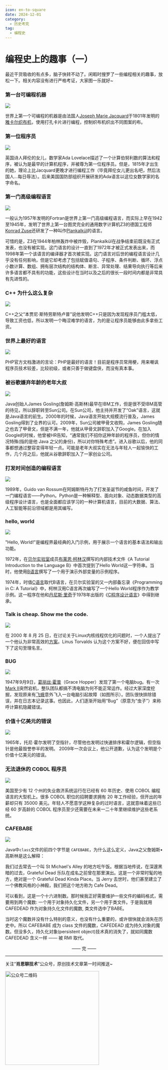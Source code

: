 ```yaml
---
icon: en-to-square
date: 2024-12-01
category:
  - 历史考究
tag:
  - 编程史
---
```


# 编程史上的趣事（一）
最近干货吸收的有点多，脑子快转不动了。闲暇时搜罗了一些编程相关的趣事，放松一下。相关内容没有进行严格考证，大家图一乐就好~
<!-- more -->
### 第一台可编程机器

![](https://cdn.jsdelivr.net/gh/Xiaoxie1994/images/images/202411301954799.png)

世界上第一个可编程的机器是由法国人[Joseph Marie Jacquard](https://en.wikipedia.org/wiki/Joseph_Marie_Jacquard)于1801年发明的[雅卡尔织布机](https://en.wikipedia.org/wiki/Jacquard_machine)，使用打孔卡片进行编程，控制织布机织出不同图案的布。
### 第一位程序员

![](https://cdn.jsdelivr.net/gh/Xiaoxie1994/images/images/202411302007587.png)

英国诗人拜伦的女儿，数学家Ada Lovelace描述了一个计算伯努利数的算法和程序，被认为是最早的计算机程序，并被尊为第一位程序员。但是，1815年才出生的她，理论上比Jacquard更晚才进行编程工作（毕竟拜伦女儿更出名吧，然后法国人...每日辱法）。后来美国国防部组织开展研发的Ada语言以这位女数学家的名字命名。
### 第一门高级编程语言

![](https://cdn.jsdelivr.net/gh/Xiaoxie1994/images/images/202411302008811.png)

一般认为1957年发明的Fortran是世界上第一门高级编程语言，而实际上早在1942至1945年，发明了世界上第一台图灵完全的通用数字计算机Z3的德国工程师[Konrad Zuse](https://en.wikipedia.org/wiki/Konrad_Zuse)还研发了一种叫作[Plankalkül](https://en.wikipedia.org/wiki/Plankalk%C3%BCl)的语言。

可惜的是，Z3在1944年柏林轰炸中被炸毁，Plankalkül在战争结束前既没有正式发表，也没有被实现。这门语言的设计一直到了1972年才被正式发表出来，而1998年第一个该语言的编译器才首次被实现。这门语言对后世的编程语言设计几乎没有任何影响，但是它却考虑了包括赋值语句、子程序、条件判断、循环、浮点小数计算、数组、拥有层次结构的结构体、断言、异常处理、结果导向执行等后来许多语言都不具有的功能，这些设计在当时以及之后的很长一段时间内都是非常具有先进性的。
### C++ 为什么这么复杂

![](https://cdn.jsdelivr.net/gh/Xiaoxie1994/images/images/202411302010688.png)

C++之父“本贾尼·斯特劳斯特卢普”说他发明C++只是因为发现程序员门槛太低， 导致工资也低，所以发明一个晦涩难学的语言，为的是让程序员能够由此多拿些工资。
### 世界上最好的语言

![](https://cdn.jsdelivr.net/gh/Xiaoxie1994/images/images/202411302016029.png)

PHP官方文档激进的言论：PHP是最好的语言！目前是程序员常用梗，用来嘲讽程序员技术较差，比较初级，或者只善于做键盘侠，而没有真本事。
### 被谷歌嫌弃年龄的老年大叔

![](https://cdn.jsdelivr.net/gh/Xiaoxie1994/images/images/202411302000993.png)

Java创始人James Gosling(詹姆斯·高斯林)最早在IBM工作，但是很不受IBM高管的待见，所以辞职转至Sun公司。在Sun公司，他主持并开发了“Oak”语言，这就是Java语言的前生。2000年的时候，Java语言开始大规模流行普及，James Gosling得到了业界的认可。2009年，Sun公司被甲骨文收购，James Gosling随之也去了甲骨文，但是不满一年，他就从甲骨文辞职加入了Google。在加入Google的时候，他曾被HR告知，“通常我们不招你这种年龄的程序员，但你的情况特殊(指的是他 Java 之父的身份)，所以对你特殊考虑”。进入谷歌以后，他的同事都想通过整容变得年轻一点。可能是老年大叔实在无法与年轻人一起愉快的工作，几个月之后，他就从谷歌辞职加入了一家创业公司。
### 打发时间创造的编程语言

![](https://cdn.jsdelivr.net/gh/Xiaoxie1994/images/images/202411302013733.png)

1989年，Guido van Rossum在阿姆斯特丹为了打发圣诞节的咸鱼时间，开发了一门编程语言——Python。Python是一种解释型、面向对象、动态数据类型的高级程序设计语言，也是全面都应该学习的一种计算机语言，目前的大数据、算法、人工智能等前沿领域都是用其编写。
### hello, world

![](https://cdn.jsdelivr.net/gh/Xiaoxie1994/images/images/202411302026027.png)

"Hello, World!"是编程界最经典的入门示例，用于展示一个语言的基本语法和输出功能。

1972年，在[贝尔实验室](https://zh.wikipedia.org/wiki/%E8%B2%9D%E7%88%BE%E5%AF%A6%E9%A9%97%E5%AE%A4 "贝尔实验室")成员[布莱恩·柯林汉](https://zh.wikipedia.org/wiki/%E5%B8%83%E8%90%8A%E6%81%A9%C2%B7%E6%9F%AF%E6%9E%97%E6%BC%A2 "布莱恩·柯林汉")撰写的内部技术文件《A Tutorial Introduction to the Language B》中首次提到了Hello World这一字符串。当时，他使用[B语言](https://zh.wikipedia.org/wiki/B%E8%AA%9E%E8%A8%80 "B语言")撰写了一个用于演示外部变量的示例程序。

1974年，时值[C语言](https://zh.wikipedia.org/wiki/C%E8%AF%AD%E8%A8%80 "C语言")取代B语言，在贝尔实验室的又一内部备忘录《Programming in C: A Tutorial》中，柯林汉用C语言再次编写了一个Hello World程序作为教学示例。这一程序在他和[丹尼斯·里奇](https://zh.wikipedia.org/wiki/%E4%B8%B9%E5%B0%BC%E6%96%AF%C2%B7%E9%87%8C%E5%A5%87 "丹尼斯·里奇")于1978年出版的《[C程序设计语言](https://zh.wikipedia.org/wiki/C%E7%A8%8B%E5%BA%8F%E8%AE%BE%E8%AE%A1%E8%AF%AD%E8%A8%80_(%E4%B9%A6) "C程序设计语言 (书)")》中得到继承。
### Talk is cheap. Show me the code.

![](https://cdn.jsdelivr.net/gh/Xiaoxie1994/images/images/202411302031989.png)

在 2000 年 8 月 25 日，在讨论关于Linux内核线程优化的问题时，一个人提出了一个他认为非常高效的[方案](https://lkml.org/lkml/2000/8/25/106)。Linus Torvalds 认为这个方案不好，便在回信中写下了这句至理名言。
### BUG

![](https://cdn.jsdelivr.net/gh/Xiaoxie1994/images/images/202411302035861.png)

1947年9月9日，[葛丽丝·霍普](https://zh.wikipedia.org/wiki/%E8%91%9B%E9%BA%97%E7%B5%B2%C2%B7%E9%9C%8D%E6%99%AE "葛丽丝·霍普")（Grace Hopper）发现了第一个电脑bug。有一次[Mark II](https://zh.wikipedia.org/wiki/%E8%A8%88%E7%AE%97%E6%A9%9F%E7%A1%AC%E9%AB%94%E6%AD%B7%E5%8F%B2#%E5%B7%A8%E5%83%8F%E9%9B%BB%E8%85%A6 "计算机硬件历史")突然宕机，整队团队都搞不清电脑为何不能正常运作。经过大家深度挖掘，发现原来有[飞蛾](https://zh.wikipedia.org/wiki/%E9%A3%9E%E8%9B%BE "飞蛾")意外飞入一台电脑引起故障（如图所示）。团队很快排除错误，并在日志本记录这事。也因此，人们逐渐开始用“Bug”（原意为“虫子”）来称呼计算机隐藏错误。

### 价值十亿美元的错误

![](https://cdn.jsdelivr.net/gh/Xiaoxie1994/images/images/202411302039073.png)

1965年，托尼·霍尔发明了空指针，尽管他也发明过快速排序和霍尔逻辑，但空指针是他最毁誉参半的发明。 2009年一次会议上，他公开道歉，认为这个发明是个价值十亿美元的错误。
### 无法退休的 COBOL 程序员

![](https://cdn.jsdelivr.net/gh/Xiaoxie1994/images/images/202411302043906.png)

美国至少有 12 个州的失业救济系统运行在已经有 60 年历史、使用 COBOL 编程语言的大型机上。很多 COBOL 职位的招聘要求拥有 20 年工作经验，但开出的年薪却只有 35000 美元。年轻人不愿意学这种复杂的过时语言，这就意味着这些已经 60 岁高龄的 COBOL 程序员至少还需要在未来一二十年里继续维护这些老系统。

### CAFEBABE

![](https://cdn.jsdelivr.net/gh/Xiaoxie1994/images/images/202411302054213.png)

Java中`class`文件的前四个字节是 `CAFEBABE`，为什么这么定义，Java之父詹姆斯•高斯林是这么解释：

我们过去常去一个叫 St Michael's Alley 的地方吃午饭。根据当地传说，在深邃黑暗的过去，Grateful Dead 乐队在成名之前曾在那里演出。这是一个非常时髦的地方，绝对是一个 Grateful Dead Kinda Place。当 Jerry 去世时，他们甚至建立了一个佛教风格的小神殿，我们把这个地方称为 Cafe Dead。

可以看到，这是一个十六进制数。那时候我正好需要维护一些文件的编码格式，需要用到两个魔数: 一个用于对象持久化文件，另一个用于类文件。于是我就用 CAFEDEAD 作为对象持久化文件的魔数, 类文件选中了BABE。

当时这个魔数并没有什么特别的意义，也没有什么重要的，或许很快就会消失在历史中。所以 CAFEBABE 成为 class 文件的魔数，CAFEDEAD 成为持久对象的魔数。但没多久，持久化对象(persistent object)技术真的消失了，就如同魔数 CAFEDEAD 含义一样 —— 被 RMI 取代。

<div style="text-align: center;"> —— 完 —— </div>

---
关注“**肖恩聊技术**”公众号，原创技术文章第一时间推送~

<img src="https://cdn.jsdelivr.net/gh/Xiaoxie1994/images/images/20241103221454.png" alt="公众号二维码" width="300">